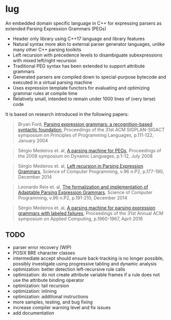 lug
===
An embedded domain specific language in C++ for expressing parsers as extended Parsing Expression Grammars (PEGs)

- Header only library using C++17 language and library features
- Natural syntax more akin to external parser generator languages, unlike many other C++ parsing toolkits
- Left recursion with precedence levels to disambiguate subexpressions with mixed left/right recursion
- Traditional PEG syntax has been extended to support attribute grammars
- Generated parsers are compiled down to special-purpose bytecode and executed in a virtual parsing machine
- Uses expression template functors for evaluating and optimizing grammar rules at compile time
- Relatively small, intended to remain under 1000 lines of (very terse) code

It is based on research introduced in the following papers:

> Bryan Ford, [Parsing expression grammars: a recognition-based syntactic foundation](https://doi.org/10.1145/982962.964011), Proceedings of the 31st ACM SIGPLAN-SIGACT symposium on Principles of Programming Languages, p.111-122, January 2004

> Sérgio Medeiros et. al, [A parsing machine for PEGs](https://doi.org/10.1145/1408681.1408683), Proceedings of the 2008 symposium on Dynamic Languages, p.1-12, July 2008

> Sérgio Medeiros et. al, [Left recursion in Parsing Expression Grammars](https://doi.org/10.1016/j.scico.2014.01.013), Science of Computer Programming, v.96 n.P2, p.177-190, December 2014

> Leonardo Reis et. al, [The formalization and implementation of Adaptable Parsing Expression Grammars](https://doi.org/10.1016/j.scico.2014.02.020), Science of Computer Programming, v.96 n.P2, p.191-210, December 2014

> Sérgio Medeiros et. al, [A parsing machine for parsing expression grammars with labeled failures](https://doi.org/10.1145/2851613.2851750), Proceedings of the 31st Annual ACM symposium on Applied Computing, p.1960-1967, April 2016

TODO
---
- parser error recovery (WIP)
- POSIX BRE character classes
- intermediate accept should ensure back-tracking is no longer possible, possibly investigate using progressive tabling and dynamic analysis
- optimization: better detection left-recursive rule calls
- optimization: do not create attribute variable frames if a rule does not use the attribute binding operator
- optimization: tail recursion
- optimization: inlining
- optimization: additional instructions
- more samples, testing, and bug fixing
- increase compiler warning level and fix issues
- add documentation
